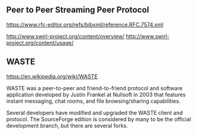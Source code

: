 
<!--
-->

Peer to Peer Streaming Peer Protocol
------------------------------------

https://www.rfc-editor.org/refs/bibxml/reference.RFC.7574.xml

http://www.swirl-project.org/content/overview/
http://www.swirl-project.org/content/usage/

WASTE
-----

https://en.wikipedia.org/wiki/WASTE

WASTE was a peer-to-peer and friend-to-friend protocol and software
application developed by Justin Frankel at Nullsoft in 2003 that
features instant messaging, chat rooms, and file browsing/sharing
capabilities.

Several developers have modified and upgraded the WASTE client and
protocol. The SourceForge edition is considered by many to be the
official development branch, but there are several forks.

<!-- vim: set autoindent expandtab sw=4 syntax=markdown: -->

